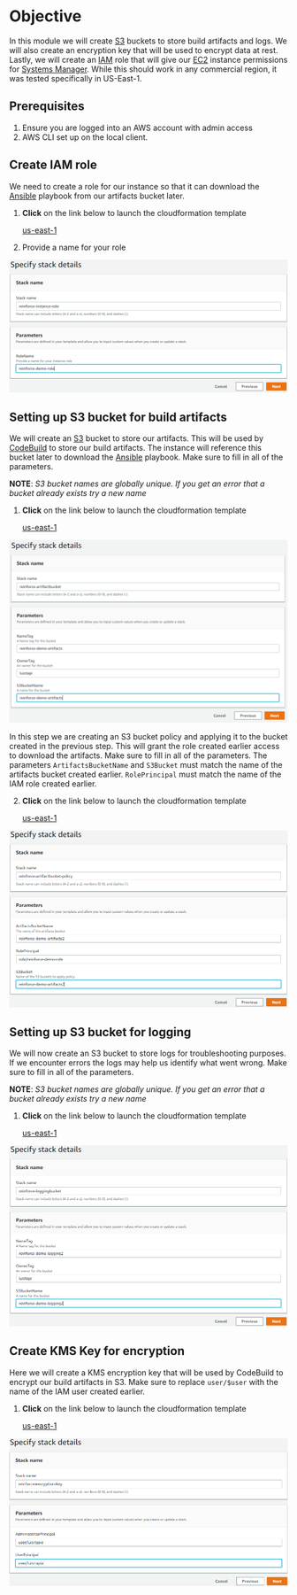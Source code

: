 # Objective
In this module we will create [S3](https://aws.amazon.com/s3/) buckets to store build artifacts and logs. We will also create an encryption key that will be used to encrypt data at rest. Lastly, we will create an [IAM](https://aws.amazon.com/iam/) role that will give our [EC2](https://aws.amazon.com/ec2/) instance permissions for [Systems Manager](https://aws.amazon.com/systems-manager/). While this should work in any commercial region, it was tested specifically in US-East-1.

## Prerequisites

1. Ensure you are logged into an AWS account with admin access
2. AWS CLI set up on the local client.

## Create IAM role
We need to create a role for our instance so that it can download the [Ansible](https://www.ansible.com/) playbook from our artifacts bucket later.

1. **Click** on the link below to launch the cloudformation template

    [us-east-1](https://console.aws.amazon.com/cloudformation/home?region=us-east-1#/stacks/new?stackName=reinforce-instance-role&templateURL=https://aws-reinforce-demo-grc341.s3.amazonaws.com/templates/instance-role.yml)

2. Provide a name for your role

![Role Name](./images/role-name.PNG)

## Setting up S3 bucket for build artifacts
We will create an [S3](https://aws.amazon.com/s3/) bucket to store our artifacts. This will be used by [CodeBuild](https://aws.amazon.com/codebuild/) to store our build artifacts. The instance will reference this bucket later to download the [Ansible](https://www.ansible.com/) playbook. Make sure to fill in all of the parameters.

**NOTE**: _S3 bucket names are globally unique. If you get an error that a bucket already exists try a new name_

1. **Click** on the link below to launch the cloudformation template

    [us-east-1](https://console.aws.amazon.com/cloudformation/home?region=us-east-1#/stacks/new?stackName=reinforce-artifactbucket&templateURL=https://aws-reinforce-demo-grc341.s3.amazonaws.com/templates/artifact_bucket.yml)


![Artifacts Bucket](./images/artifacts-bucket.PNG)

In this step we are creating an S3 bucket policy and applying it to the bucket created in the previous step. This will grant the role created earlier access to download the artifacts. Make sure to fill in all of the parameters. The parameters ```ArtifactsBucketName``` and ```S3Bucket``` must match the name of the artifacts bucket created earlier. ```RolePrincipal``` must match the name of the IAM role created earlier.

2. **Click** on the link below to launch the cloudformation template

    [us-east-1](https://console.aws.amazon.com/cloudformation/home?region=us-east-1#/stacks/new?stackName=reinforce-artifactbucket-policy&templateURL=https://aws-reinforce-demo-grc341.s3.amazonaws.com/templates/bucket-policy.yml)

![Artifacts Bucket Policy](./images/artifacts-policy.PNG)

## Setting up S3 bucket for logging

We will now create an S3 bucket to store logs for troubleshooting purposes. If we encounter errors the logs may help us identify what went wrong. Make sure to fill in all of the parameters.

**NOTE**: _S3 bucket names are globally unique. If you get an error that a bucket already exists try a new name_

1. **Click** on the link below to launch the cloudformation template

    [us-east-1](https://console.aws.amazon.com/cloudformation/home?region=us-east-1#/stacks/new?stackName=reinforce-loggingbucket&templateURL=https://aws-reinforce-demo-grc341.s3.amazonaws.com/templates/logging_bucket.yml)

![Logging Bucket](./images/logging-bucket.PNG)

## Create KMS Key for encryption

Here we will create a KMS encryption key that will be used by CodeBuild to encrypt our build artifacts in S3. Make sure to replace ```user/$user``` with the name of the IAM user created earlier. 

1. **Click** on the link below to launch the cloudformation template

    [us-east-1](https://console.aws.amazon.com/cloudformation/home?region=us-east-1#/stacks/new?stackName=reinforce-encryption-key&templateURL=https://aws-reinforce-demo-grc341.s3.amazonaws.com/templates/encryption.yml)

![KMS Key](./images/kms.PNG)